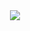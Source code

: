 <div id="header" align="center">
    <img src="https://media.giphy.com/media/lvQe7YwEEJoaIluvs6/giphy.gif"/>
</div>
